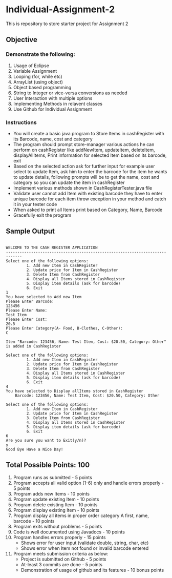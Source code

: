 # Individual-Assignment-2
This is repository to store starter project for Assignment 2


## Objective
### Demonstrate the following:

1. Usage of Eclipse
2. Variable Assignment
3. Looping (for, while etc)
4. ArrayList (using object)
5. Object based programming
6. String to Integer or vice-versa conversions as needed
7. User Interaction with multiple options
8. Implementing Methods in relavent classes
9. Use Github for Individual Assignment

### Instructions
* You will create a basic java program to Store Items in cashRegister with its Barcode, name, cost and category
* The program should prompt store-manager various actions he can perform on cashRegister like addNewItem, updateItem, deleteItem, displayAllItems, Print information for selected Item based on its barcode, exit
* Based on the selected action ask for further input for example user select to update Item, ask him to enter the barcode for the item he wants to update details, following prompts will be to get the name, cost and category so you can update the item in cashRegister
* Implement various methods shown in CashRegisterTester.java file
* Validate user cannot add Item with existing barcode they have to enter unique barcode for each item throw exception in your method and catch it in your tester code
* When asked to print all Items print based on Category, Name, Barcode 
* Gracefully exit the program


## Sample Output

```

WELCOME TO THE CASH REGISTER APPLICATION
-----------------------------------------------------------------------------
Select one of the following options:
		 1. Add new Item in CashRegister
		 2. Update price for Item in CashRegister
		 3. Delete Item from CashRegister
		 4. Display all Items stored in CashRegister
		 5. Display item details (ask for barcode)
		 6. Exit
1
You have selected to Add new Item
Please Enter Barcode:
123456
Please Enter Name:
Test Item
Please Enter Cost:
20.5
Please Enter Category(A- Food, B-Clothes, C-Other):
C

Item "Barcode: 123456, Name: Test Item, Cost: $20.50, Category: Other" is added in CashRegister

Select one of the following options:
		 1. Add new Item in CashRegister
		 2. Update price for Item in CashRegister
		 3. Delete Item from CashRegister
		 4. Display all Items stored in CashRegister
		 5. Display item details (ask for barcode)
		 6. Exit
4
You have selected to Display allItems stored in CashRegister
	Barcode: 123456, Name: Test Item, Cost: $20.50, Category: Other

Select one of the following options:
		 1. Add new Item in CashRegister
		 2. Update price for Item in CashRegister
		 3. Delete Item from CashRegister
		 4. Display all Items stored in CashRegister
		 5. Display item details (ask for barcode)
		 6. Exit
6
Are you sure you want to Exit(y/n)?
y
Good Bye Have a Nice Day! 
``` 

 
## Total Possible Points: 100
 
1. Program runs as submitted - 5 points
2. Program accepts all valid option (1-6) only and handle errors properly - 5 points
3. Program adds new Items - 10 points
4. Program update existing Item - 10 points
5. Program delete existing Item - 10 points
6. Program display existing Item - 10 points
7. Program display all items in proper order category A first, name, barcode - 10 points
8. Program exits without problems - 5 points
9. Code is well documented using Javadocs - 10 points
10. Program handles errors properly - 15 points
	* Shows error for user input (validate double, string, char, etc)
	* Shows error when Item not found or invalid barcode entered
10. Program meets submission criteria as below:
	* Project is submitted on Github - 5 points
	* At-least 3 commits are done  - 5 points
	* Demonstration of usage of github and its features - 10 bonus points